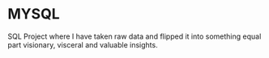 # MYSQL
SQL Project where I have taken raw data and flipped it into something equal part visionary, visceral and valuable insights.
